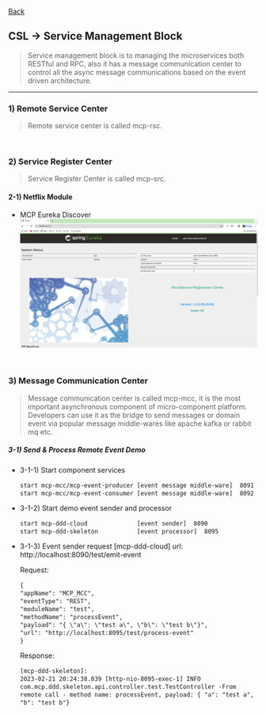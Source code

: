 [Back](../../README.md)

## CSL -> Service Management Block
> Service management block is to managing the microservices both RESTful and RPC, also it has a message communication center to control all the async message communications based on the event driven architecture.

<hr>

### 1) Remote Service Center
> Remote service center is called mcp-rsc.

&nbsp;

### 2) Service Register Center

> Service Register Center is called mcp-src.

#### 2-1) Netflix Module
- MCP Eureka Discover
![MCP Eureka Discover](https://github.com/Elliot518/mcp-oss-tech/blob/main/architecture/mcp/CSL/mcp-src.png?raw=true)

&nbsp;

### 3) Message Communication Center
> Message communication center is called mcp-mcc, it is the most important asynchronous component of micro-component platform. Developers can use it as the bridge to send messages or domain event via popular message middle-wares like apache kafka or rabbit mq etc.

##### 3-1) Send & Process Remote Event Demo

- 3-1-1) Start component services
    ```
    start mcp-mcc/mcp-event-producer [event message middle-ware]  8091
    start mcp-mcc/mcp-event-consumer [event message middle-ware]  8092
    ```

- 3-1-2) Start demo event sender and processor
    ```
    start mcp-ddd-cloud              [event sender]  8090
    start mcp-ddd-skeleton           [event processor]  8095
    ```

- 3-1-3) Event sender request
    [mcp-ddd-cloud]
    url: http://localhost:8090/test/emit-event 
    
    Request:
    ```
    {
    "appName": "MCP_MCC",
    "eventType": "REST",
    "moduleName": "test",
    "methodName": "processEvent",
    "payload": "{ \"a\": \"test a\", \"b\": \"test b\"}",
    "url": "http://localhost:8095/test/process-event"
    }
    ```

    Response:
    ```
    [mcp-ddd-skeleton]:
    2023-02-21 20:24:38.039 [http-nio-8095-exec-1] INFO  com.mcp.ddd.skeleton.api.controller.test.TestController -From remote call - method name: processEvent, payload: { "a": "test a", "b": "test b"}
    ```

&nbsp;




